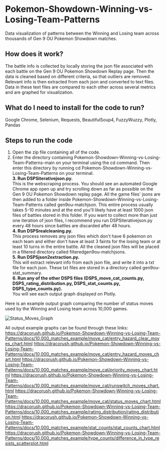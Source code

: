 # Pokemon-Showdown-Winning-vs-Losing-Team-Patterns
Data visualization of patterns between the Winning and Losing team across thousands of Gen 9 OU Pokemon Showdown matches.
## How does it work?
The battle info is collected by locally storing the json file associated with each battle on the Gen 9 OU Pokemon Showdown Replay page. Then the data is cleaned based on different criteria, so that outliers are removed. Relevant info is then extracted from each json and converted to text files. Data in these text files are compared to each other across several metrics and are graphed for visualization.
## What do I need to install for the code to run?
Google Chrome, Selenium, Requests, BeautifulSoup4, FuzzyWuzzy, Plotly, Pandas
## Steps to run the code
1. Open the zip file containing all of the code. <br>
2. Enter the directory containing Pokemon-Showdown-Winning-vs-Losing-Team-Patterns-main on your terminal using the cd command. Then enter this directory by running cd Pokemon-Showdown-Winning-vs-Losing-Team-Patterns on your terminal. <br>
**3. Run DSPSiterativejson.py.** <br>
This is the webscraping process. You should see an automated Google Chrome app open up and try scrolling down as far as possible on the Gen 9 OU Pokemon Showdown replay page. All the game files' jsons are then added to a folder inside Pokemon-Showdown-Winning-vs-Losing-Team-Patterns called gen9ou-matchjson. This entire process usually takes 5-10 minutes and at the end you'll likely have at least 1000 json files of battles stored in this folder. If you want to collect more than just one iteration of json files, I recommend you run DSPSiterativejson.py every 48 hours since battles are discarded after 48 hours. <br>
**4. Run DSPSrealcleaning.py.** <br>
This process removes any json files which don't have 6 pokemon on each team and either don't have at least 3 faints for the losing team or at least 10 turns in the entire battle. All the cleaned json files will be placed in a filtered directory called filteredgen9ou-matchjsons. <br>
**5. Run DSPSjson2extraction.py.** <br>
This will extract relevant info from each json file, and write it into a txt file for each json. These txt files are stored in a directory called gen9ou-stat_summary. <br>
**6. Run any of the other DSPS files (DSPS_move_cat_counts.py, DSPS_rating_distribution.py, DSPS_stat_counts.py, DSPS_type_counts.py).** <br>
You will see each output graph displayed on Plotly.

Here is an example output graph comparing the number of status moves used by the Winning and Losing team across 10,000 games.

![Status_Moves_Graph](https://github.com/Dracorush/Pokemon-Showdown-Winning-vs-Losing-Team-Patterns/assets/24494800/938f5262-4bed-40e8-bd8e-eccdce1440db)

All output example graphs can be found through these links:
https://dracorush.github.io/Pokemon-Showdown-Winning-vs-Losing-Team-Patterns/docs/10,000_matches_example/move_cat/entry_hazard_clear_moves_chart.html
https://dracorush.github.io/Pokemon-Showdown-Winning-vs-Losing-Team-Patterns/docs/10,000_matches_example/move_cat/entry_hazard_moves_chart.html
https://dracorush.github.io/Pokemon-Showdown-Winning-vs-Losing-Team-Patterns/docs/10,000_matches_example/move_cat/priority_moves_chart.html
https://dracorush.github.io/Pokemon-Showdown-Winning-vs-Losing-Team-Patterns/docs/10,000_matches_example/move_cat/runswitch_moves_chart.html
https://dracorush.github.io/Pokemon-Showdown-Winning-vs-Losing-Team-Patterns/docs/10,000_matches_example/move_cat/status_moves_chart.html
https://dracorush.github.io/Pokemon-Showdown-Winning-vs-Losing-Team-Patterns/docs/10,000_matches_example/rating_distribution/rating_distribution.html
https://dracorush.github.io/Pokemon-Showdown-Winning-vs-Losing-Team-Patterns/docs/10,000_matches_example/stat_counts/stat_counts_chart.html
https://dracorush.github.io/Pokemon-Showdown-Winning-vs-Losing-Team-Patterns/docs/10,000_matches_example/type_counts/difference_in_type_resists_scatterplot.html
